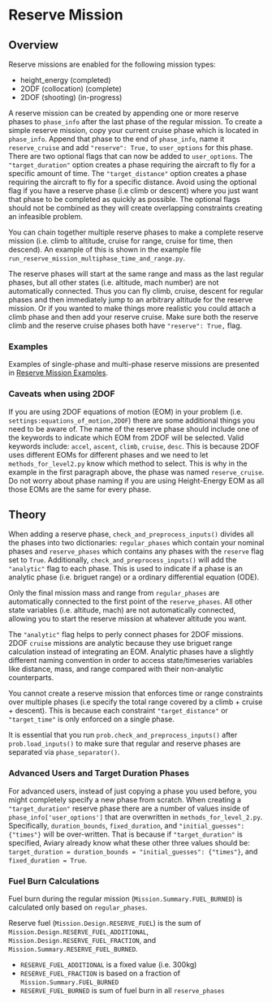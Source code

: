 # Reserve Mission

## Overview

Reserve missions are enabled for the following mission types:

* height_energy    (completed)
* 2ODF (collocation) (complete)
* 2DOF (shooting)    (in-progress)

A reserve mission can be created by appending one or more reserve phases to `phase_info` after the last phase of the regular mission. 
To create a simple reserve mission, copy your current cruise phase which is located in `phase_info`. 
Append that phase to the end of `phase_info`, name it `reserve_cruise` and add `"reserve": True,` to `user_options` for this phase.
There are two optional flags that can now be added to `user_options`.
The `"target_duration"` option creates a phase requiring the aircraft to fly for a specific amount of time.
The `"target_distance"` option creates a phase requiring the aircraft to fly for a specific distance.
Avoid using the optional flag if you have a reserve phase (i.e climb or descent) where you just want that phase to be completed as quickly as possible.
The optional flags should not be combined as they will create overlapping constraints creating an infeasible problem.

You can chain together multiple reserve phases to make a complete reserve mission (i.e. climb to altitude, cruise for range, cruise for time, then descend).
An example of this is shown in the example file `run_reserve_mission_multiphase_time_and_range.py`.

The reserve phases will start at the same range and mass as the last regular phases, but all other states (i.e. altitude, mach number) are not automatically connected.
Thus you can fly climb, cruise, descent for regular phases and then immediately jump to an arbitrary altitude for the reserve mission.
Or if you wanted to make things more realistic you could attach a climb phase and then add your reserve cruise.
Make sure both the reserve climb and the reserve cruise phases both have `"reserve": True,` flag.

### Examples

Examples of single-phase and multi-phase reserve missions are presented in [Reserve Mission Examples](../examples/reserve_missions.md).

### Caveats when using 2DOF

If you are using 2DOF equations of motion (EOM) in your problem (i.e. `settings:equations_of_motion,2DOF`) there are some additional things you need to be aware of.
The name of the reserve phase should include one of the keywords to indicate which EOM from 2DOF will be selected.
Valid keywords include: `accel`, `ascent`, `climb`, `cruise`, `desc`.
This is because 2DOF uses different EOMs for different phases and we need to let `methods_for_level2.py` know which method to select.
This is why in the example in the first paragraph above, the phase was named `reserve_cruise`.
Do not worry about phase naming if you are using Height-Energy EOM as all those EOMs are the same for every phase.

## Theory

When adding a reserve phase, `check_and_preprocess_inputs()` divides all the phases into two dictionaries: `regular_phases` which contain your nominal phases and `reserve_phases` which contains any phases with the `reserve` flag set to `True`.
Additionally, `check_and_preprocess_inputs()` will add the `"analytic"` flag to each phase.
This is used to indicate if a phase is an analytic phase (i.e. briguet range) or a ordinary differential equation (ODE).

Only the final mission mass and range from `regular_phases` are automatically connected to the first point of the `reserve_phases`.
All other state variables (i.e. altitude, mach) are not automatically connected, allowing you to start the reserve mission at whatever altitude you want.

The `"analytic"` flag helps to perly connect phases for 2DOF missions. 
2DOF `cruise` missions are analytic because they use briguet range calculation instead of integrating an EOM. 
Analytic phases have a slightly different naming convention in order to access state/timeseries variables like distance, mass, and range compared with their non-analytic counterparts.

You cannot create a reserve mission that enforces time or range constraints over multiple phases (i.e specify the total range covered by a climb + cruise + descent).
This is because each constraint `"target_distance"` or `"target_time"` is only enforced on a single phase.

It is essential that you run `prob.check_and_preprocess_inputs()` after `prob.load_inputs()` to make sure that regular and reserve phases are separated via `phase_separator()`.

### Advanced Users and Target Duration Phases 
For advanced users, instead of just copying a phase you used before, you might completely specify a new phase from scratch. 
When creating a `"target_duration"` reserve phase there are a number of values inside of `phase_info['user_options']` that are overwritten in `methods_for_level_2.py`. 
Specifically, `duration_bounds`, `fixed_duration`, and `"initial_guesses": {"times"}` will be over-written. 
That is because if `"target_duration"` is specified, Aviary already know what these other three values should be: `target_duration = duration_bounds = "initial_guesses": {"times"}`, and `fixed_duration = True`.

### Fuel Burn Calculations

Fuel burn during the regular mission (`Mission.Summary.FUEL_BURNED`) is calculated only based on `regular_phases`.

Reserve fuel (`Mission.Design.RESERVE_FUEL`) is the sum of `Mission.Design.RESERVE_FUEL_ADDITIONAL`, `Mission.Design.RESERVE_FUEL_FRACTION`, and `Mission.Summary.RESERVE_FUEL_BURNED`.

* `RESERVE_FUEL_ADDITIONAL` is a fixed value (i.e. 300kg)
* `RESERVE_FUEL_FRACTION` is based on a fraction of `Mission.Summary.FUEL_BURNED`
* `RESERVE_FUEL_BURNED` is sum of fuel burn in all `reserve_phases`
